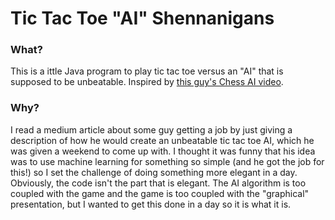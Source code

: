# Tic Tac Toe "AI" Shennanigans

### What?
This is a ittle Java program to play tic tac toe versus an "AI" that is supposed to be unbeatable. Inspired by [this guy's Chess AI video](https://www.youtube.com/watch?v=U4ogK0MIzqk).

### Why?
I read a medium article about some guy getting a job by just giving a description of how he would create an unbeatable tic tac toe AI, which he was given a weekend to come up with.
I thought it was funny that his idea was to use machine learning for something so simple (and he got the job for this!) so I set the challenge of doing something more elegant in a day.
Obviously, the code isn't the part that is elegant. The AI algorithm is too coupled with the game and the game is too coupled with the "graphical" presentation, but I wanted to get this done in a day so it is what it is.
